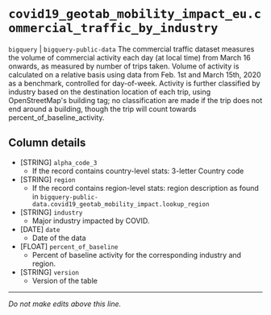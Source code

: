 # `covid19_geotab_mobility_impact_eu.commercial_traffic_by_industry`
`bigquery` | `bigquery-public-data`
The commercial traffic dataset measures the volume of commercial activity each day (at local time) from March 16 onwards, as measured by number of trips taken. Volume of activity is calculated on a relative basis using data from Feb. 1st and March 15th, 2020 as a benchmark, controlled for day-of-week. Activity is further classified by industry based on the destination location of each trip, using OpenStreetMap's building tag; no classification are made if the trip does not end around a building, though the trip will count towards percent_of_baseline_activity.

## Column details
* [STRING]    `alpha_code_3`
  - If the record contains country-level stats: 3-letter Country code
* [STRING]    `region`
  - If the record contains region-level stats: region description as found in `bigquery-public-data.covid19_geotab_mobility_impact.lookup_region`
* [STRING]    `industry`
  - Major industry impacted by COVID.
* [DATE]      `date`
  - Date of the data
* [FLOAT]     `percent_of_baseline`
  - Percent of baseline activity for the corresponding industry and region.
* [STRING]    `version`
  - Version of the table

-------------------------------------------------------------------------------
*Do not make edits above this line.*
